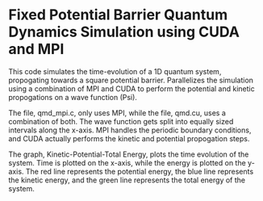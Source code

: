 # Fixed Potential Barrier Quantum Dynamics Simulation using CUDA and MPI

This code simulates the time-evolution of a 1D quantum system, propogating towards a square potential barrier. Parallelizes the simulation using a combination of MPI and CUDA to perform the potential and kinetic propogations on a wave function (Psi).

The file, qmd_mpi.c, only uses MPI, while the file, qmd.cu, uses a combination of both. The wave function gets split into equally sized intervals along the x-axis. MPI handles the periodic boundary conditions, and CUDA actually performs the kinetic and potential propogation steps.

The graph, Kinetic-Potential-Total Energy, plots the time evolution of the system. Time is plotted on the x-axis, while the energy is plotted on the y-axis. The red line represents the potential energy, the blue line represents the kinetic energy, and the green line represents the total energy of the system. 
